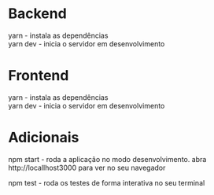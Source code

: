 # Backend

yarn - instala as dependências  
yarn dev - inicia o servidor em desenvolvimento

# Frontend

yarn - instala as dependências  
yarn dev - inicia o servidor em desenvolvimento

# Adicionais

npm start - roda a aplicação no modo desenvolvimento.
abra http://locallhost3000 para ver no seu navegador

npm test - roda os testes de forma interativa no seu terminal
